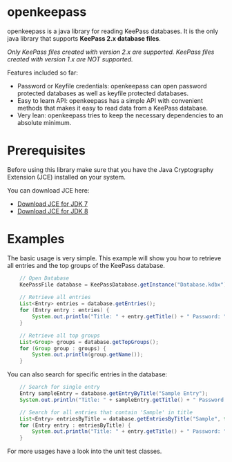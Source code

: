 openkeepass
===========

openkeepass is a java library for reading KeePass databases. It is the only java library that supports **KeePass 2.x database files**.  

*Only KeePass files created with version 2.x are supported. KeePass files created with version 1.x are NOT supported.* 

Features included so far:

- Password or Keyfile credentials: openkeepass can open password protected databases as well as keyfile protected databases.
- Easy to learn API: openkeepass has a simple API with convenient methods that makes it easy to read data from a KeePass database.
- Very lean: openkeepass tries to keep the necessary dependencies to an absolute minimum.

Prerequisites
=============
Before using this library make sure that you have the Java Cryptography Extension (JCE) installed on your system. 

You can download JCE here:

- [Download JCE for JDK 7](http://www.oracle.com/technetwork/java/embedded/embedded-se/downloads/jce-7-download-432124.html)
- [Download JCE for JDK 8](http://www.oracle.com/technetwork/java/javase/downloads/jce8-download-2133166.html)

Examples
=============

The basic usage is very simple. This example will show you how to retrieve all entries and the top groups of the KeePass database.  

```java
    // Open Database
	KeePassFile database = KeePassDatabase.getInstance("Database.kdbx").openDatabase("MasterPassword");
		
	// Retrieve all entries
	List<Entry> entries = database.getEntries();
	for (Entry entry : entries) {
		System.out.println("Title: " + entry.getTitle() + " Password: " + entry.getPassword());
	}

	// Retrieve all top groups
	List<Group> groups = database.getTopGroups();
	for (Group group : groups) {
		System.out.println(group.getName());
	}
```

You can also search for specific entries in the database:

```java
	// Search for single entry
	Entry sampleEntry = database.getEntryByTitle("Sample Entry");
	System.out.println("Title: " + sampleEntry.getTitle() + " Password: " + sampleEntry.getPassword());

	// Search for all entries that contain 'Sample' in title
	List<Entry> entriesByTitle = database.getEntriesByTitle("Sample", false);
	for (Entry entry : entriesByTitle) {
		System.out.println("Title: " + entry.getTitle() + " Password: " + entry.getPassword());
	}
```
	
For more usages have a look into the unit test classes.
